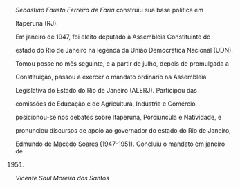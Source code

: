 

*Sebastião Fausto Ferreira de Faria* construiu sua base política em

Itaperuna (RJ).



Em janeiro de 1947, foi eleito deputado à Assembleia Constituinte do

estado do Rio de Janeiro na legenda da União Democrática Nacional (UDN).

Tomou posse no mês seguinte, e a partir de julho, depois de promulgada a

Constituição, passou a exercer o mandato ordinário na Assembleia

Legislativa do Estado do Rio de Janeiro (ALERJ). Participou das

comissões de Educação e de Agricultura, Indústria e Comércio,

posicionou-se nos debates sobre Itaperuna, Porciúncula e Natividade, e

pronunciou discursos de apoio ao governador do estado do Rio de Janeiro,

Edmundo de Macedo Soares (1947-1951). Concluiu o mandato em janeiro de

1951.



*Vicente Saul Moreira dos Santos*



